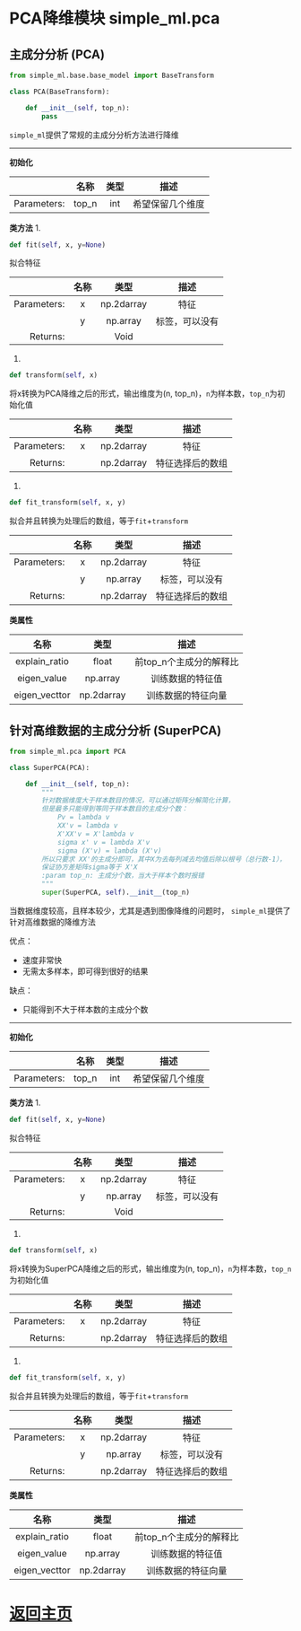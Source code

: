 # PCA降维模块 **simple_ml.pca**


## 主成分分析 (PCA)

```python
from simple_ml.base.base_model import BaseTransform

class PCA(BaseTransform):

    def __init__(self, top_n):
        pass
```

`simple_ml`提供了常规的主成分分析方法进行降维

* * *

**初始化**

|             | 名称  | 类型 |      描述       |
|------------:|:-----:|:----:|:--------------:|
| Parameters: | top_n | int  | 希望保留几个维度 |


**类方法**
1. 

```python
def fit(self, x, y=None)
```

拟合特征

|             | 名称 |    类型     |     描述      |
|------------:|:----:|:----------:|:------------:|
| Parameters: |  x   | np.2darray |     特征      |
|             |  y   |  np.array  | 标签，可以没有 |
|    Returns: |      |    Void    |              |


1. 

```python
def transform(self, x)
```

将x转换为PCA降维之后的形式，输出维度为(n,
top_n)，`n`为样本数，`top_n`为初始化值

|             | 名称 |    类型     |      描述       |
|------------:|:----:|:----------:|:--------------:|
| Parameters: |  x   | np.2darray |      特征       |
|    Returns: |      | np.2darray | 特征选择后的数组 |

1. 

```python
def fit_transform(self, x, y)
```

拟合并且转换为处理后的数组，等于`fit`+`transform`


|             | 名称 |    类型     |      描述       |
|------------:|:----:|:----------:|:--------------:|
| Parameters: |  x   | np.2darray |      特征       |
|             |  y   |  np.array  |  标签，可以没有  |
|    Returns: |      | np.2darray | 特征选择后的数组 |


**类属性**

|     名称      |    类型    |         描述          |
|:-------------:|:----------:|:---------------------:|
| explain_ratio |   float    | 前top_n个主成分的解释比 |
|  eigen_value  |  np.array  |    训练数据的特征值    |
| eigen_vecttor | np.2darray |   训练数据的特征向量    |


## 针对高维数据的主成分分析 (SuperPCA)

```python
from simple_ml.pca import PCA

class SuperPCA(PCA):

    def __init__(self, top_n):
        """
        针对数据维度大于样本数目的情况，可以通过矩阵分解简化计算，
        但是最多只能得到等同于样本数目的主成分个数：
            Pv = lambda v
            XX'v = lambda v
            X'XX'v = X'lambda v
            sigma x' v = lambda X'v
            sigma (X'v) = lambda (X'v)
        所以只要求 XX'的主成分即可，其中X为去每列减去均值后除以根号（总行数-1），
        保证协方差矩阵sigma等于 X'X
        :param top_n: 主成分个数，当大于样本个数时报错
        """
        super(SuperPCA, self).__init__(top_n)
```

当数据维度较高，且样本较少，尤其是遇到图像降维的问题时，
`simple_ml`提供了针对高维数据的降维方法

优点：
- 速度非常快
- 无需太多样本，即可得到很好的结果

缺点：
- 只能得到不大于样本数的主成分个数


* * *

**初始化**

|             | 名称  | 类型 |      描述       |
|------------:|:-----:|:----:|:--------------:|
| Parameters: | top_n | int  | 希望保留几个维度 |


**类方法**
1. 

```python
def fit(self, x, y=None)
```

拟合特征

|             | 名称 |    类型     |     描述      |
|------------:|:----:|:----------:|:------------:|
| Parameters: |  x   | np.2darray |     特征      |
|             |  y   |  np.array  | 标签，可以没有 |
|    Returns: |      |    Void    |              |


1. 

```python
def transform(self, x)
```

将x转换为SuperPCA降维之后的形式，输出维度为(n,
top_n)，`n`为样本数，`top_n`为初始化值

|             | 名称 |    类型     |      描述       |
|------------:|:----:|:----------:|:--------------:|
| Parameters: |  x   | np.2darray |      特征       |
|    Returns: |      | np.2darray | 特征选择后的数组 |

1. 

```python
def fit_transform(self, x, y)
```

拟合并且转换为处理后的数组，等于`fit`+`transform`


|             | 名称 |    类型     |      描述       |
|------------:|:----:|:----------:|:--------------:|
| Parameters: |  x   | np.2darray |      特征       |
|             |  y   |  np.array  |  标签，可以没有  |
|    Returns: |      | np.2darray | 特征选择后的数组 |


**类属性**

|     名称      |    类型    |         描述          |
|:-------------:|:----------:|:---------------------:|
| explain_ratio |   float    | 前top_n个主成分的解释比 |
|  eigen_value  |  np.array  |    训练数据的特征值    |
| eigen_vecttor | np.2darray |   训练数据的特征向量    |


# [返回主页](../index.md)


